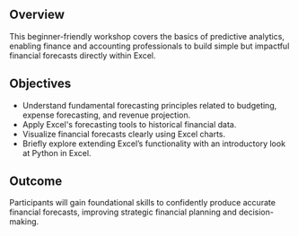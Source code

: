 ## Overview
This beginner-friendly workshop covers the basics of predictive analytics, enabling finance and accounting professionals to build simple but impactful financial forecasts directly within Excel.

## Objectives
- Understand fundamental forecasting principles related to budgeting, expense forecasting, and revenue projection.  
- Apply Excel's forecasting tools to historical financial data.  
- Visualize financial forecasts clearly using Excel charts.  
- Briefly explore extending Excel’s functionality with an introductory look at Python in Excel.  

## Outcome
Participants will gain foundational skills to confidently produce accurate financial forecasts, improving strategic financial planning and decision-making.
